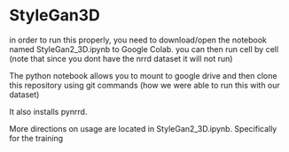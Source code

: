 # StyleGan3D

in order to run this properly, you need to download/open the notebook named StyleGan2_3D.ipynb to Google Colab. 
you can then run cell by cell (note that since you dont have the nrrd dataset it will not run)

The python notebook allows you to mount to google drive and then clone this repository using git commands (how we were able to run this with our dataset)

It also installs pynrrd.

More directions on usage are located in StyleGan2_3D.ipynb. Specifically for the training